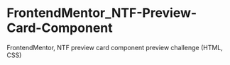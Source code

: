 # FrontendMentor_NTF-Preview-Card-Component
FrontendMentor, NTF preview card component preview challenge (HTML, CSS)
